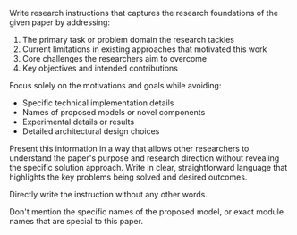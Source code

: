 Write research instructions that captures the research foundations of the given paper by addressing:

1. The primary task or problem domain the research tackles
2. Current limitations in existing approaches that motivated this work
3. Core challenges the researchers aim to overcome
4. Key objectives and intended contributions

Focus solely on the motivations and goals while avoiding:
- Specific technical implementation details 
- Names of proposed models or novel components
- Experimental details or results
- Detailed architectural design choices

Present this information in a way that allows other researchers to understand the paper's purpose and research direction without revealing the specific solution approach. Write in clear, straightforward language that highlights the key problems being solved and desired outcomes.

Directly write the instruction without any other words.

Don't mention the specific names of the proposed model, or exact module names that are special to this paper.